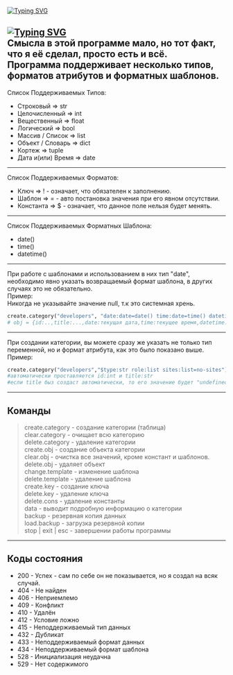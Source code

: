 
[![Typing SVG](https://readme-typing-svg.demolab.com?font=Fira+Code&duration=3000&pause=1000&color=38A3F7&repeat=false&width=435&height=28&lines=%D0%94%D0%BE%D0%BA%D1%83%D0%BC%D0%B5%D0%BD%D1%82%D0%B0%D1%86%D0%B8%D1%8F)]()

[![Typing SVG](https://readme-typing-svg.demolab.com?font=Fira+Code&size=18&duration=3000&pause=1000&color=CDF72C&repeat=false&width=435&height=24&lines=%D0%9F%D1%80%D0%B5%D0%B0%D0%BC%D0%B1%D1%83%D0%BB%D0%B0)]() </br>
Смысла в этой программе мало, но тот факт, что я её сделал, просто есть и всё. <br/>
Программа поддерживает несколько типов, форматов атрибутов и форматных шаблонов. <br/>
---
Список Поддерживаемых Типов:
+ Строковый => str
+ Целочисленный => int
+ Вещественный => float
+ Логический => bool
+ Массив / Список => list
+ Объект / Словарь => dict
+ Кортеж => tuple
+ Дата и(или) Время => date
---
Список Поддерживаемых Форматов:
+ Ключ => ! - означает, что обязателен к заполнению.
+ Шаблон => = - авто постановка значения при его явном отсутствии.
+ Константа => $ - означает, что данное поле нельзя будет менять.
---
Список Поддерживаемых Форматных Шаблона:
+ date()
+ time()
+ datetime()
---
При работе с шаблонами и использованием в них тип "date", необходимо явно указать возвращаемый формат шаблона, в других случаях это не обязательно. <br/>
Пример: <br/>
Никогда не указывайте значение null, т.к это системная хрень.
```python
create.category("developers", "date:date=date() time:date=time() datetime:date=datetime()")
# obj = {id:..,title:...,date:текущая дата,time:текущее время,datetime:текущая дата и время}
```
---
При создании категории, вы можете сразу же указать не только тип переменной, но и формат атрибута, как это было показано выше. <br/>
Пример: <br/>
```python
create.category("developers","$type:str role:list sites:list=no-sites")
#автоматически проставляется id:int и title:str
#если title быз создаст автоматически, то его значение будет "undefined"
```
---
## Команды
> create.category - создание категории (таблица) </br>
> clear.category - очищает всю категорию </br>
> delete.category - удаление категории </br>
> create.obj - создание объекта категории </br>
> clear.obj - очистка все значений, кроме констант и шаблонов. </br>
> delete.obj - удаляет объект </br>
> change.template - изменение шаблона </br>
> delete.template - удаление шаблона </br>
> create.key - создание ключа </br>
> delete.key - удаление ключа </br>
> delete.cons - удаление константы </br>
> data - выводит подробную информацию о категории </br>
> backup - резервная копия данных </br>
> load.backup - загрузка резервной копии </br>
> stop | exit | esc - завершении работы программы </br>
---
## Коды состояния
+ 200 - Успех - сам по себе он не показывается, но я создал на всяк случай.
+ 404 - Не найден
+ 406 - Неприемлемо
+ 409 - Конфликт
+ 410 - Удалён
+ 412 - Условие ложно
+ 415 - Неподдерживаемый тип данных
+ 432 - Дубликат
+ 433 - Неподдерживаемый формат данных
+ 434 - Неподдерживаемый формат шаблона
+ 528 - Инициализация неудачна
+ 529 - Нет содержимого